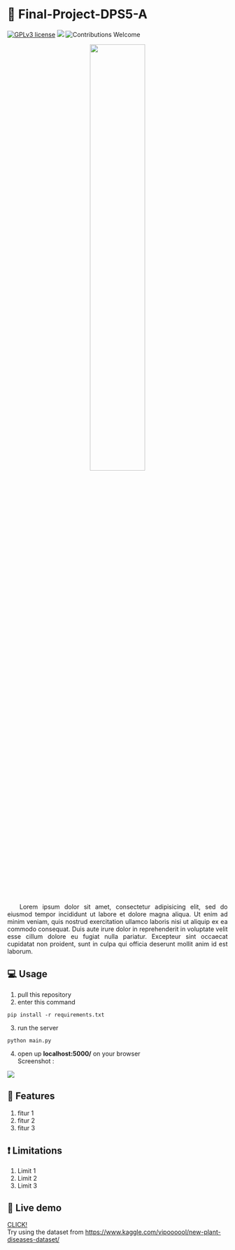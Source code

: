 # :leaves: Final-Project-DPS5-A
[![GPLv3 license](https://img.shields.io/badge/License-GPLv3-blue.svg)](https://github.com/chilaact/Final-Project-DPS5-A/blob/master/LICENSE)
[![](https://img.shields.io/badge/python-3.8%2B-green.svg)](https://github.com/chilaact/Final-Project-DPS5-A)
![Contributions Welcome](https://img.shields.io/badge/contributions-welcome-brightgreen.svg?style=flat)

<p align=center>
<img src="https://i.ibb.co/k0b0RWJ/ML-fore-2x.png" width=50% height=50%>
</p>

<p align=justify>&emsp;&emsp;Lorem ipsum dolor sit amet, consectetur adipisicing elit, sed do eiusmod tempor incididunt ut labore et dolore magna aliqua. Ut enim ad minim veniam, quis nostrud exercitation ullamco laboris nisi ut aliquip ex ea commodo consequat. Duis aute irure dolor in reprehenderit in voluptate velit esse cillum dolore eu fugiat nulla pariatur. Excepteur sint occaecat cupidatat non proident, sunt in culpa qui officia deserunt mollit anim id est laborum.</p>

## :computer: Usage
1. pull this repository<br>
2. enter this command<br>
```
pip install -r requirements.txt
```
3. run the server
```
python main.py
```
4. open up <b>localhost:5000/</b> on your browser<br>
Screenshot :
<img src="https://i.ibb.co/bXhBCyp/Screenshot-from-2020-06-20-08-10-14.png">
  
## :paperclip: Features
1. fitur 1
2. fitur 2
3. fitur 3

## :exclamation: Limitations
1. Limit 1
2. Limit 2
3. Limit 3

## :pushpin: Live demo
<a href="https://plant-dps5a.herokuapp.com/">CLICK!</a><br>
Try using the dataset from https://www.kaggle.com/vipoooool/new-plant-diseases-dataset/

